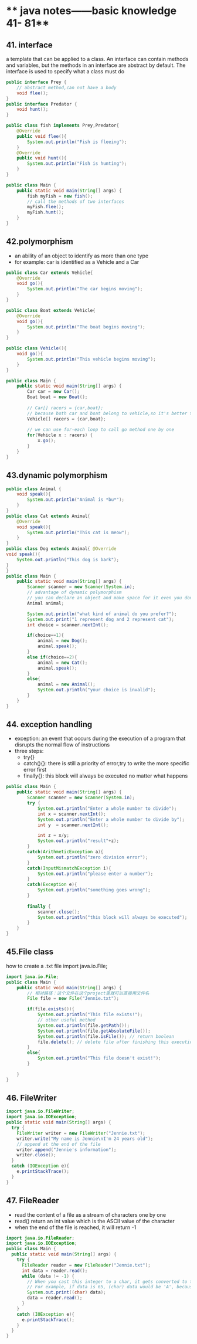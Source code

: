 # ** java notes——basic knowledge 41- 81**

## 41. interface
a template that can be applied to a class. An interface can contain methods and variables, but the methods in an interface are abstract by default. The interface is used to specify what a class must do 
```java
public interface Prey {
    // abstract method,can not have a body
    void flee();
}
public interface Predator {
    void hunt();
}

public class fish implements Prey,Predator{
    @Override
    public void flee(){
        System.out.println("Fish is fleeing");
    }
    @Override
    public void hunt(){
        System.out.println("Fish is hunting");
    }
}

public class Main {
    public static void main(String[] args) {
        fish myFish = new fish();
        // call the methods of two interfaces
        myFish.flee();
        myFish.hunt();
    }
}
```

## 42.polymorphism
* an ability of an object to identify as more than one type
* for example: car is identified as a Vehicle and a Car
```java
public class Car extends Vehicle{
    @Override
    void go(){
        System.out.println("The car begins moving");
    }
}

public class Boat extends Vehicle{
    @Override
    void go(){
        System.out.println("The boat begins moving");
    }
}

public class Vehicle(){
    void go(){
        System.out.println("This vehicle begins moving");
    }
}

public class Main {
    public static void main(String[] args) {
        Car car = new Car();
        Boat boat = new Boat();
        
        // Car[] racers = {car,boat};
        // because both car and boat belong to vehicle,so it's better to contain them in a Vehicle date type
        Vehicle[] racers = {car,boat};
        
        // we can use for-each loop to call go method one by one
        for(Vehicle x : racers) {
            x.go();
        }
    }
}
```
## 43.dynamic polymorphism

```java
public class Animal {
    void speak(){
        System.out.println("Animal is *bu*");
    }
}
public class Cat extends Animal{
    @Override
    void speak(){
        System.out.println("This cat is meow");
    }
}
public class Dog extends Animal{ @Override
void speak(){
    System.out.println("This dog is bark");
}
}
public class Main {
    public static void main(String[] args) {
        Scanner scanner = new Scanner(System.in);
        // advantage of dynamic polymorphism
        // you can declare an object and make space for it even you don't know what kind of object it is
        Animal animal;

        System.out.println("what kind of animal do you prefer?");
        System.out.print("1 represent dog and 2 represent cat");
        int choice = scanner.nextInt();

        if(choice==1){
            animal = new Dog();
            animal.speak();
        }
        else if(choice==2){
            animal = new Cat();
            animal.speak();
        }
        else{
            animal = new Animal();
            System.out.println("your choice is invalid");
        }
    }
}
```
## 44. exception handling
* exception: an event that occurs during the execution of a program that disrupts the normal flow of instructions
* three steps:
  * try{}
  * catch(){}: there is still a priority of error,try to write the more specific error first
  * finally{}: this block will always be executed no matter what happens

```java
public class Main {
    public static void main(String[] args) {
        Scanner scanner = new Scanner(System.in);
        try {
            System.out.println("Enter a whole number to divide");
            int x = scanner.nextInt();
            System.out.println("Enter a whole number to divide by");
            int y  = scanner.nextInt();

            int z = x/y;
            System.out.println("result"+z);
        }
        catch(ArithmeticException a){
            System.out.println("zero division error");
        }
        catch(InputMismatchException i){
            System.out.println("please enter a number");
        }
        catch(Exception e){
            System.out.println("something goes wrong");
        }
        
        finally {
            scanner.close();
            System.out.println("this block will always be executed");
        }
    }
}
```

## 45.File class
how to create a .txt file
import java.io.File;
```java
import java.io.File;
public class Main {
    public static void main(String[] args) {
        // 相对路径：这个文件在这个project里就可以直接用文件名
        File file = new File("Jennie.txt");

        if(file.exists()){
            System.out.println("This file exists!");
            // other useful method
            System.out.println(file.getPath());
            System.out.println(file.getAbsoluteFile());
            System.out.println(file.isFile()); // return boolean
            file.delete(); // delete file after finishing this execution
        }
        else{
            System.out.println("This file doesn't exist!");
        }

    }
}
```
## 46. FileWriter
```java
import java.io.FileWriter;
import java.io.IOException;
public static void main(String[] args) {
  try {
    FileWriter writer = new FileWriter("Jennie.txt");
    writer.write("My name is Jennie\nI'm 24 years old");
    // append at the end of the file
    writer.append("Jennie's information");
    writer.close();
  }
  catch (IOException e){
    e.printStackTrace();
  }
}
```

## 47. FileReader
* read the content of a file as a stream of characters one by one
* read() return an int value which is the ASCII value of the character
* when the end of the file is reached, it will return -1
```java
import java.io.FileReader;
import java.io.IOException;
public class Main {
  public static void main(String[] args) {
    try {
      FileReader reader = new FileReader("Jennie.txt");
      int data = reader.read();
      while (data != -1) {
        // When you cast this integer to a char, it gets converted to the corresponding character as per the ASCII table.
        // For example, if data is 65, (char) data would be 'A', because 65 is the ASCII value for 'A'. 
        System.out.print((char) data);
        data = reader.read();
      }
    }
    catch (IOException e){
      e.printStackTrace();
    }
  }
}
```
